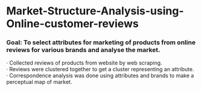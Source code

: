 # Market-Structure-Analysis-using-Online-customer-reviews
### Goal: To select attributes for marketing of products from online reviews for various brands and analyse the market.</br>
· Collected reviews of products from website by web scraping.</br>
· Reviews were clustered together to get a cluster representing an attribute.</br>
· Correspondence analysis was done using attributes and brands to make a perceptual map of market.</br>
